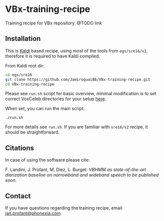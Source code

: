 # VBx-training-recipe
Training recipe for VBx repository. @TODO link

## Installation
This is [Kaldi](https://github.com/kaldi-asr/kaldi) based recipe, using most of the tools from `egs/sre16/v2`, therefore it is required to have Kaldi compiled.

From Kaldi root dir:
```bash
cd egs/sre16
git clone https://github.com/Jamiroquai88/VBx-training-recipe.git
cd VBx-training-recipe
```

Please see `run.sh` script for basic overview, minimal modification is to set correct VoxCeleb directories for your setup [here](https://github.com/Jamiroquai88/VBx-training-recipe/blob/028526ef763b63d24bbbc5b2f1fb882c2ceb3581/run.sh#L28). 

When set, you can run the main script:
```
./run.sh
```

For more details see `run.sh`. If you are familiar with `sre16/v2` recipe, it should be straightforward.

## Citations
In case of using the software please cite:

F. Landini, J. Profant, M. Diez, L. Burget: *VBHMM as state-of-the-art diarization baseline on narrowband and wideband speech to be published soon.*

## Contact
If you have questions regarding the training recipe, email jan.profant@phonexia.com
